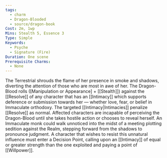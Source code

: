 ```yaml
---
tags:
  - charm
  - Dragon-Blooded
  - source/dragon-book
Cost: 2m, 1wp
Mins: Stealth 5, Essence 3
Type: Simple
Keywords:
  - Psyche
  - Signature (Fire)
Duration: One scene
Prerequisite Charms:
  - None
---
```

The Terrestrial shrouds the flame of her presence in smoke and shadows, diverting the attention of those who are most in awe of her. The Dragon-Blood rolls ([Manipulation or Appearance] + [[Stealth]]) against the [[Resolve]] of any character that has an [[Intimacy]] which supports deference or submission towards her — whether love, fear, or belief in Immaculate orthodoxy. The targeted [[Intimacy|Intimacies]] penalize [[Resolve]] as normal. Affected characters are incapable of perceiving the Dragon-Blood until she takes hostile action or chooses to reveal herself. An Immaculate monk could walk unnoticed into the midst of a meeting plotting sedition against the Realm, stepping forward from the shadows to pronounce judgment. A character that wishes to resist this unnatural influence must enter a Decision Point, calling upon an [[Intimacy]] of equal or greater strength than the one exploited and paying a point of [[Willpower]].